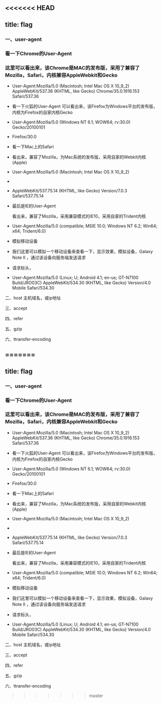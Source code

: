<<<<<<< HEAD
---
title: flag
---


### 一、user-agent

### 看一下Chrome的User-Agent

### 这里可以看出来，该Chrome是MAC的发布版，采用了兼容了Mozilla，Safari，内核兼容AppleWebkit和Gecko
* User-Agent:Mozilla/5.0 (Macintosh; Intel Mac OS X 10_9_2) AppleWebKit/537.36 (KHTML, like Gecko) Chrome/35.0.1916.153 Safari/537.36
* 看一下火狐的User-Agent
可以看出来，该Firefox为Windows平台的发布版，内核为Firefox的自家内核Gecko
* User-Agent:Mozilla/5.0 (Windows NT 6.1; WOW64; rv:30.0) Gecko/20100101 
* Firefox/30.0
* 看一下Mac上的Safari
* 看出来，兼容了Mozilla，为Mac系统的发布版，采用自家的Webkit内核(Apple)
* User-Agent:Mozilla/5.0 (Macintosh; Intel Mac OS X 10_9_2) 
* 
* AppleWebKit/537.75.14 (KHTML, like Gecko) Version/7.0.3 Safari/537.75.14

* 最后是IE的User-Agent

  看出来，兼容了Mozilla，采用兼容模式的IE10，采用自家的Trident内核
* User-Agent:Mozilla/5.0 (compatible; MSIE 10.0; Windows NT 6.2; Win64; x64; Trident/6.0)
 * 模拟移动设备
* 我们这里可以模拟一个移动设备来查看一下，显示效果，模拟设备，Galaxy Note II ，通过该设备向服务端发送请求

* 请求标头，
* User-Agent:Mozilla/5.0 (Linux; U; Android 4.1; en-us; GT-N7100 Build/JRO03C) AppleWebKit/534.30 (KHTML, like Gecko) Version/4.0 Mobile Safari/534.30

二、host  主机域名，或ip地址


三、accept

四、refer

五、gzip

六、ttransfer-encoding



=======
---
title: flag
---


### 一、user-agent

### 看一下Chrome的User-Agent

### 这里可以看出来，该Chrome是MAC的发布版，采用了兼容了Mozilla，Safari，内核兼容AppleWebkit和Gecko
* User-Agent:Mozilla/5.0 (Macintosh; Intel Mac OS X 10_9_2) AppleWebKit/537.36 (KHTML, like Gecko) Chrome/35.0.1916.153 Safari/537.36
* 看一下火狐的User-Agent
可以看出来，该Firefox为Windows平台的发布版，内核为Firefox的自家内核Gecko
* User-Agent:Mozilla/5.0 (Windows NT 6.1; WOW64; rv:30.0) Gecko/20100101 
* Firefox/30.0
* 看一下Mac上的Safari
* 看出来，兼容了Mozilla，为Mac系统的发布版，采用自家的Webkit内核(Apple)
* User-Agent:Mozilla/5.0 (Macintosh; Intel Mac OS X 10_9_2) 
* 
* AppleWebKit/537.75.14 (KHTML, like Gecko) Version/7.0.3 Safari/537.75.14

* 最后是IE的User-Agent

  看出来，兼容了Mozilla，采用兼容模式的IE10，采用自家的Trident内核
* User-Agent:Mozilla/5.0 (compatible; MSIE 10.0; Windows NT 6.2; Win64; x64; Trident/6.0)
 * 模拟移动设备
* 我们这里可以模拟一个移动设备来查看一下，显示效果，模拟设备，Galaxy Note II ，通过该设备向服务端发送请求

* 请求标头，
* User-Agent:Mozilla/5.0 (Linux; U; Android 4.1; en-us; GT-N7100 Build/JRO03C) AppleWebKit/534.30 (KHTML, like Gecko) Version/4.0 Mobile Safari/534.30

二、host  主机域名，或ip地址


三、accept

四、refer

五、gzip

六、ttransfer-encoding



>>>>>>> master

